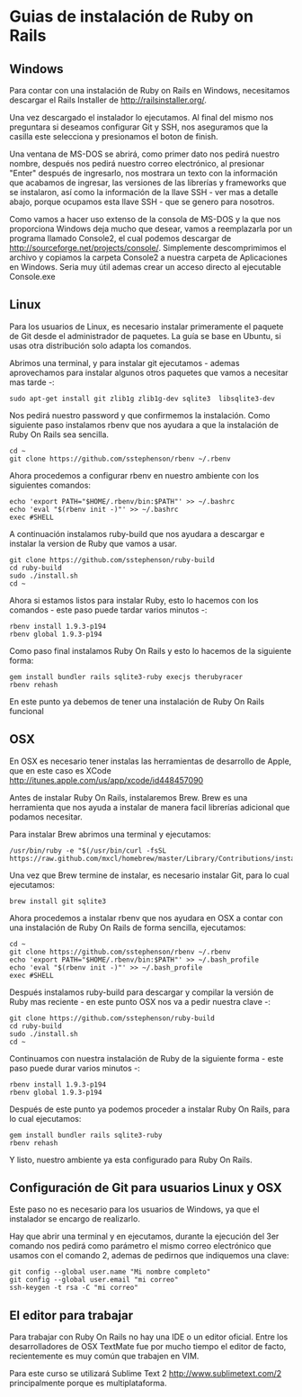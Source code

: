 # Guias de instalación de Ruby on Rails
 
## Windows
Para contar con una instalación de Ruby on Rails en Windows, necesitamos descargar el Rails Installer de http://railsinstaller.org/.

Una vez descargado el instalador lo ejecutamos. Al final del mismo nos preguntara si deseamos configurar Git y SSH, nos aseguramos que la casilla este selecciona y presionamos el boton de finish.

Una ventana de MS-DOS se abrirá, como primer dato nos pedirá nuestro nombre, después nos pedirá nuestro correo electrónico, al presionar "Enter" después de ingresarlo, nos mostrara un texto con la información que acabamos de ingresar, las versiones de las librerías y frameworks que se instalaron, así como la información de la llave SSH - ver mas a detalle abajo, porque ocupamos esta llave SSH - que se genero para nosotros.

Como vamos a hacer uso extenso de la consola de MS-DOS y la que nos proporciona Windows deja mucho que desear, vamos a reemplazarla por un programa llamado Console2, el cual podemos descargar de http://sourceforge.net/projects/console/. Simplemente descomprimimos el archivo y copiamos la carpeta Console2 a nuestra carpeta de Aplicaciones en Windows. Seria muy útil ademas crear un acceso directo al ejecutable Console.exe

## Linux
Para los usuarios de Linux, es necesario instalar primeramente el paquete de Git desde el administrador de paquetes. La guía se base en Ubuntu, si usas otra distribución solo adapta los comandos.

Abrimos una terminal, y para instalar git ejecutamos - ademas aprovechamos para instalar algunos otros paquetes que vamos a necesitar mas tarde -:

    sudo apt-get install git zlib1g zlib1g-dev sqlite3  libsqlite3-dev

Nos pedirá nuestro password y que confirmemos la instalación. Como siguiente paso instalamos rbenv que nos ayudara a que la instalación de Ruby On Rails sea sencilla.

    cd ~
    git clone https://github.com/sstephenson/rbenv ~/.rbenv

Ahora procedemos a configurar rbenv en nuestro ambiente con los siguientes comandos:

    echo 'export PATH="$HOME/.rbenv/bin:$PATH"' >> ~/.bashrc
    echo 'eval "$(rbenv init -)"' >> ~/.bashrc
    exec #SHELL

A continuación instalamos ruby-build que nos ayudara a descargar e instalar la version de Ruby que vamos a usar.

    git clone https://github.com/sstephenson/ruby-build
    cd ruby-build
    sudo ./install.sh
    cd ~

Ahora si estamos listos para instalar Ruby, esto lo hacemos con los comandos - este paso puede tardar varios minutos -:

    rbenv install 1.9.3-p194
    rbenv global 1.9.3-p194
 
Como paso final instalamos Ruby On Rails y esto lo hacemos de la siguiente forma:

    gem install bundler rails sqlite3-ruby execjs therubyracer
    rbenv rehash

En este punto ya debemos de tener una instalación de Ruby On Rails funcional

## OSX
En OSX es necesario tener instalas las herramientas de desarrollo de Apple, que en este caso es XCode http://itunes.apple.com/us/app/xcode/id448457090

Antes de instalar Ruby On Rails, instalaremos Brew. Brew es una herramienta que nos ayuda a instalar de manera facil librerías adicional que podamos necesitar.

Para instalar Brew abrimos una terminal y ejecutamos:

    /usr/bin/ruby -e "$(/usr/bin/curl -fsSL https://raw.github.com/mxcl/homebrew/master/Library/Contributions/install_homebrew.rb)"

Una vez que Brew termine de instalar, es necesario instalar Git, para lo cual ejecutamos:

    brew install git sqlite3

Ahora procedemos a instalar rbenv que nos ayudara en OSX a contar con una instalación de Ruby On Rails de forma sencilla, ejecutamos:

    cd ~
    git clone https://github.com/sstephenson/rbenv ~/.rbenv
    echo 'export PATH="$HOME/.rbenv/bin:$PATH"' >> ~/.bash_profile
    echo 'eval "$(rbenv init -)"' >> ~/.bash_profile
    exec #SHELL

Después instalamos ruby-build para descargar y compilar la versión de Ruby mas reciente - en este punto OSX nos va a pedir nuestra clave -:

    git clone https://github.com/sstephenson/ruby-build
    cd ruby-build
    sudo ./install.sh
    cd ~

Continuamos con nuestra instalación de Ruby de la siguiente forma - este paso puede durar varios minutos -:

    rbenv install 1.9.3-p194
    rbenv global 1.9.3-p194

Después de este punto ya podemos proceder a instalar Ruby On Rails, para lo cual ejecutamos:

    gem install bundler rails sqlite3-ruby
    rbenv rehash

Y listo, nuestro ambiente ya esta configurado para Ruby On Rails.

## Configuración de Git para usuarios Linux y OSX
Este paso no es necesario para los usuarios de Windows, ya que el instalador se encargo de realizarlo.

Hay que abrir una terminal y en ejecutamos, durante la ejecución del 3er comando nos pedirá como parámetro el mismo correo electrónico que usamos con el comando 2, ademas de pedirnos que indiquemos una clave:

    git config --global user.name "Mi nombre completo"
    git config --global user.email "mi correo"
    ssh-keygen -t rsa -C "mi correo"

## El editor para trabajar
Para trabajar con Ruby On Rails no hay una IDE o un editor oficial. Entre los desarrolladores de OSX TextMate fue por mucho tiempo el editor de facto, recientemente es muy común que trabajen en VIM.

Para este curso se utilizará Sublime Text 2 http://www.sublimetext.com/2 principalmente porque es multiplataforma.